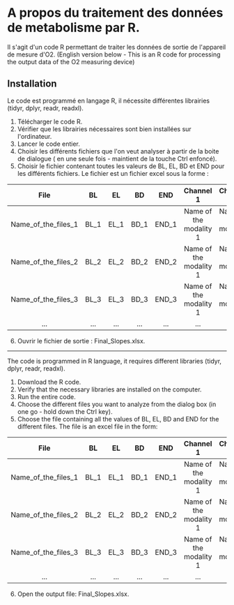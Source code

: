 # A propos du traitement des données de metabolisme par R.
Il s'agit d'un code R permettant de traiter les données de sortie de l'appareil de mesure d'O2.
(English version below - This is an R code for processing the output data of the O2 measuring device)

## Installation 
Le code est programmé en langage R, il nécessite différentes librairies (tidyr, dplyr, readr, readxl).

1. Télécharger le code R.
2. Vérifier que les librairies nécessaires sont bien installées sur l'ordinateur.
3. Lancer le code entier.
4. Choisir les différents fichiers que l'on veut analyser à partir de la boite de dialogue ( en une seule fois - maintient de la touche Ctrl enfoncé).
5. Choisir le fichier contenant toutes les valeurs de BL, EL, BD et END pour les différents fichiers.
Le fichier est un fichier excel sous la forme :

| File | BL | EL | BD | END | Channel 1 | Channel 2 | Channel 3 | Channel 4|
|:----:|:--:|:--:|:--:|:---:|:---------:|:---------:|:---------:|:--------:|
| Name_of_the_files_1 | BL_1 | EL_1 | BD_1 | END_1 | Name of the modality 1 |Name of the modality 2 | Name of the modality 3 | Name of the modality 4 |
| Name_of_the_files_2 | BL_2 | EL_2 | BD_2 | END_2 | Name of the modality 1 |Name of the modality 2 | Name of the modality 3 | Name of the modality 4 |
| Name_of_the_files_3 | BL_3 | EL_3 | BD_3 | END_3 | Name of the modality 1 |Name of the modality 2 | Name of the modality 3 | Name of the modality 4 |
| ... | ... | ... | ... | ... |... | ... | ... | ... |

6. Ouvrir le fichier de sortie : Final_Slopes.xlsx.

-----------------------------------------------------------------------------------------------------------------------------

The code is programmed in R language, it requires different libraries (tidyr, dplyr, readr, readxl).

1. Download the R code.
2. Verify that the necessary libraries are installed on the computer.
3. Run the entire code.
4. Choose the different files you want to analyze from the dialog box (in one go - hold down the Ctrl key).
5. Choose the file containing all the values ​​of BL, EL, BD and END for the different files.
The file is an excel file in the form:

| File | BL | EL | BD | END | Channel 1 | Channel 2 | Channel 3 | Channel 4|
|:----:|:--:|:--:|:--:|:---:|:---------:|:---------:|:---------:|:--------:|
| Name_of_the_files_1 | BL_1 | EL_1 | BD_1 | END_1 | Name of the modality 1 |Name of the modality 2 | Name of the modality 3 | Name of the modality 4 |
| Name_of_the_files_2 | BL_2 | EL_2 | BD_2 | END_2 | Name of the modality 1 |Name of the modality 2 | Name of the modality 3 | Name of the modality 4 |
| Name_of_the_files_3 | BL_3 | EL_3 | BD_3 | END_3 | Name of the modality 1 |Name of the modality 2 | Name of the modality 3 | Name of the modality 4 |
| ... | ... | ... | ... | ... |... | ... | ... | ... |

6. Open the output file: Final_Slopes.xlsx.
